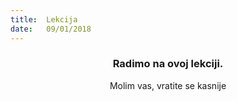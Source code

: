 ```yaml
---
title:  Lekcija
date:   09/01/2018
---
```


### <center>Radimo na ovoj lekciji.</center>
<center>Molim vas, vratite se kasnije</center>